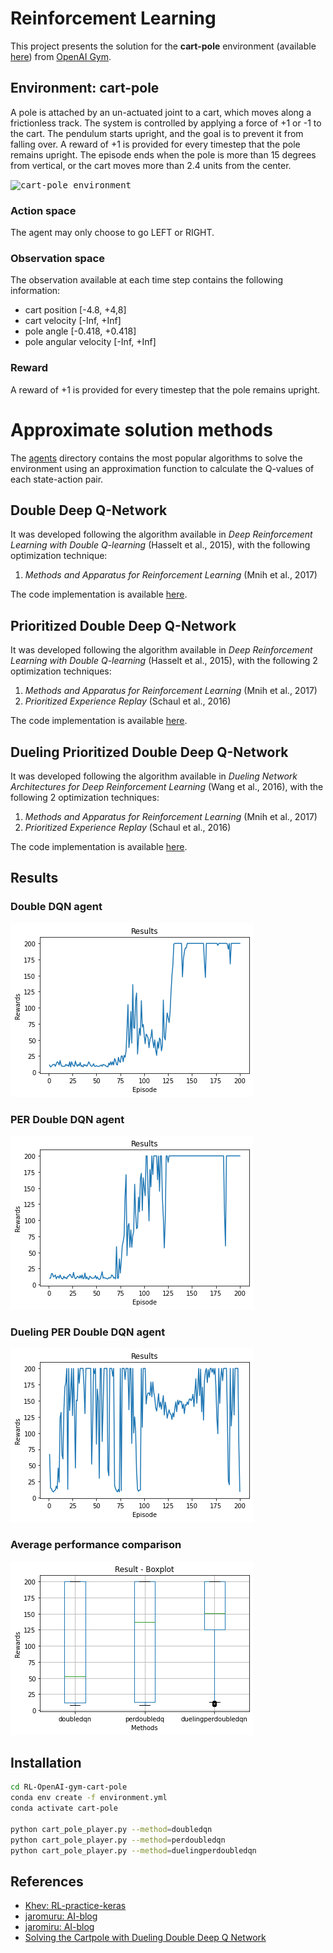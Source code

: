 # Reinforcement Learning
This project presents the solution for the **cart-pole** environment (available [here](https://gym.openai.com/envs/CartPole-v1/)) from [OpenAI Gym](https://gym.openai.com).

## Environment: cart-pole
A pole is attached by an un-actuated joint to a cart, which moves along a frictionless track. The system is controlled by applying a force of +1 or -1 to the cart. The pendulum starts upright, and the goal is to prevent it from falling over. A reward of +1 is provided for every timestep that the pole remains upright.
The episode ends when the pole is more than 15 degrees from vertical, or the cart moves more than 2.4 units from the center.

<kbd>![cart-pole environment](https://miro.medium.com/max/1200/1*hc84EDx6iNcrf0aLa4CuIw.gif)</kbd>

### Action space
The agent may only choose to go LEFT or RIGHT.

### Observation space
The observation available at each time step contains the following information:
* cart position [-4.8, +4,8]
* cart velocity [-Inf, +Inf]
* pole angle [-0.418, +0.418]
* pole angular velocity [-Inf, +Inf]

### Reward
A reward of +1 is provided for every timestep that the pole remains upright.

# Approximate solution methods
The [agents](https://github.com/giannpelle/RL-OpenAI-gym-cart-pole/blob/master/agents) directory contains the most popular algorithms to solve the environment using an approximation function to calculate the Q-values of each state-action pair.

## Double Deep Q-Network
It was developed following the algorithm available in *Deep Reinforcement Learning with Double Q-learning* (Hasselt et al., 2015), with the following optimization technique:
1. *Methods and Apparatus for Reinforcement Learning* (Mnih et al., 2017)

The code implementation is available [here](https://github.com/giannpelle/RL-OpenAI-gym-cart-pole/blob/master/agents/DoubleDQN_agent.py).

## Prioritized Double Deep Q-Network
It was developed following the algorithm available in *Deep Reinforcement Learning with Double Q-learning* (Hasselt et al., 2015), with the following 2 optimization techniques:
1. *Methods and Apparatus for Reinforcement Learning* (Mnih et al., 2017)
2. *Prioritized Experience Replay* (Schaul et al., 2016)

The code implementation is available [here](https://github.com/giannpelle/RL-OpenAI-gym-cart-pole/blob/master/agents/PerDoubleDQN_agent.py).

## Dueling Prioritized Double Deep Q-Network
It was developed following the algorithm available in *Dueling Network Architectures for Deep Reinforcement Learning* (Wang et al., 2016), with the following 2 optimization techniques:
1. *Methods and Apparatus for Reinforcement Learning* (Mnih et al., 2017)
2. *Prioritized Experience Replay* (Schaul et al., 2016)

The code implementation is available [here](https://github.com/giannpelle/RL-OpenAI-gym-cart-pole/blob/master/agents/DuelingPerDoubleDQN_agent.py).

## Results
### Double DQN agent
![results](/plots/double_dqn_result.png)

### PER Double DQN agent
![results](/plots/double_per_dqn_result.png)

### Dueling PER Double DQN agent
![results](/plots/dueling_double_per_dqn_result.png)

### Average performance comparison
![results](/plots/boxplot.png)

## Installation

```bash
cd RL-OpenAI-gym-cart-pole
conda env create -f environment.yml
conda activate cart-pole

python cart_pole_player.py --method=doubledqn
python cart_pole_player.py --method=perdoubledqn
python cart_pole_player.py --method=duelingperdoubledqn
```
## References
* [Khev: RL-practice-keras](https://github.com/Khev/RL-practice-keras/blob/master/DDQN/write_up_for_openai.ipynb)
* [jaromuru: AI-blog](https://github.com/jaromiru/AI-blog/blob/master/SumTree.py)
* [jaromiru: AI-blog](https://github.com/jaromiru/AI-blog/blob/master/Seaquest-DDQN-PER.py)
* [Solving the Cartpole with Dueling Double Deep Q Network](https://python.plainenglish.io/solving-the-cartpole-with-dueling-double-deep-q-network-10a2040ecfc7)

